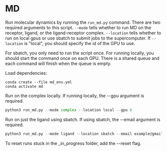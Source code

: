 # MD
Run molecular dynamics by running the `run_md.py` command. There are two required arguments to this script. `--mode` tells whether to run MD on the receptor, ligand, or the ligand-receptor complex. `--location` tells whether to run on local gpus or use sbatch to submit jobs to the supercomputer. If `--location` is "local", you should specify the id of the GPU to use.

For sbatch, you only need to run the script once. For running locally, you should start the command once on each GPU. There is a shared queue and each command will finish when the queue is empty.

Load dependencies:
```
conda create --file md_env.yml
conda activate md
```

Run on the complex locally. If running locally, the --gpu argument is required.
```python
python3 run_md.py --mode complex --location local --gpu 0
```
Run on just the ligand using sbatch. If using sbatch, the --email argument is required.
```python
python3 run_md.py --mode ligand --location sbatch --email example@gmail.com
```
To reset runs stuck in the _in_progress folder, add the --reset flag.
